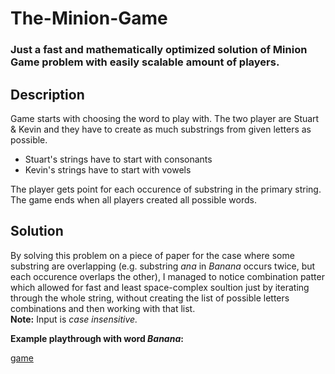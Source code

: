 # The-Minion-Game
### Just a fast and mathematically optimized solution of Minion Game problem with easily scalable amount of players.
## Description
Game starts with choosing the word to play with. The two player are Stuart & Kevin and they have to create as much substrings from given letters as possible.<br>
- Stuart's strings have to start with consonants
- Kevin's strings have to start with vowels

The player gets point for each occurence of substring in the primary string. The game ends when all players created all possible words.
## Solution
By solving this problem on a piece of paper for the case where some substring are overlapping (e.g. substring *ana* in *Banana* occurs twice, but each occurence overlaps the other), I managed to notice combination patter which allowed for fast and least space-complex soultion just by iterating through the whole string, without creating the list of possible letters combinations and then working with that list.<br>
**Note:** Input is *case insensitive.*

__Example playthrough with word *Banana*:__

[game](/The-Minion-Game/blob/main/img/game.png)
